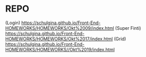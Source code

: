 # REPO

(Login) https://schulgina.github.io/Front-End-HOMEWORKS/HOMEWORKS/Okt%2009/index.html
(Super Finti) https://schulgina.github.io/Front-End-HOMEWORKS/HOMEWORKS/Okt%2017/index.html
(Grid) https://schulgina.github.io/Front-End-HOMEWORKS/HOMEWORKS//Okt%2019/index.html